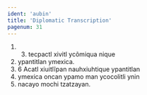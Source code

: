 ```yaml
---
ident: 'aubin'
title: 'Diplomatic Transcription'
pagenum: 31
---
```

1.    3. tecpactl xivitl ycõmiqua nique
2.    ypantitlan ymexica.
3.    6 Acatl xiuitlĩpan nauhxiuhtique ypantitlan
4.    ymexica oncan ypamo man ycocolitli ynin
5.	nacayo mochi tzatzayan.
